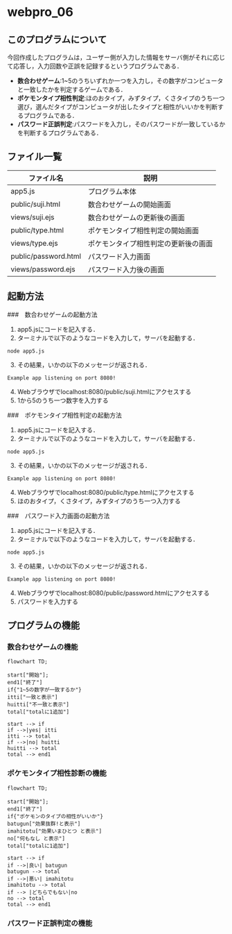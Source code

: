 # webpro_06
## このプログラムについて
今回作成したプログラムは，ユーザー側が入力した情報をサーバ側がそれに応じて応答し，入力回数や正誤を記録するというプログラムである．
- **数合わせゲーム**:1~5のうちいずれか一つを入力し，その数字がコンピュータと一致したかを判定するゲームである．
- **ポケモンタイプ相性判定**:ほのおタイプ，みずタイプ，くさタイプのうち一つ選び，選んだタイプがコンピュータが出したタイプと相性がいいかを判断するプログラムである．
- **パスワード正誤判定**:パスワードを入力し，そのパスワードが一致しているかを判断するプログラムである．
## ファイル一覧
ファイル名|説明
-|-
app5.js|プログラム本体
public/suji.html|数合わせゲームの開始画面
views/suji.ejs|数合わせゲームの更新後の画面
public/type.html|ポケモンタイプ相性判定の開始画面
views/type.ejs|ポケモンタイプ相性判定の更新後の画面
public/password.html|パスワード入力画面
views/password.ejs|パスワード入力後の画面

## 起動方法
###　数合わせゲームの起動方法
1. app5.jsにコードを記入する．
1. ターミナルで以下のようなコードを入力して，サーバを起動する．
```
node app5.js
```
3. その結果，いかの以下のメッセージが返される．
```
Example app listening on port 8080!
```
4. Webブラウザでlocalhost:8080/public/suji.htmlにアクセスする
1. 1から5のうち一つ数字を入力する

###　ポケモンタイプ相性判定の起動方法
1. app5.jsにコードを記入する．
1. ターミナルで以下のようなコードを入力して，サーバを起動する．
```
node app5.js
```
3. その結果，いかの以下のメッセージが返される．
```
Example app listening on port 8080!
```
4. Webブラウザでlocalhost:8080/public/type.htmlにアクセスする
1. ほのおタイプ，くさタイプ，みずタイプのうち一つ入力する

###　パスワード入力画面の起動方法
1. app5.jsにコードを記入する．
1. ターミナルで以下のようなコードを入力して，サーバを起動する．
```
node app5.js
```
3. その結果，いかの以下のメッセージが返される．
```
Example app listening on port 8080!
```
4. Webブラウザでlocalhost:8080/public/password.htmlにアクセスする
1. パスワードを入力する

## プログラムの機能
### 数合わせゲームの機能
```mermaid
flowchart TD;

start["開始"];
end1["終了"]
if{"1~5の数字が一致するか"}
itti["一致と表示"]
huitti["不一致と表示"]
total["totalに1追加"]

start --> if
if -->|yes| itti
itti --> total
if -->|no| huitti
huitti --> total
total --> end1
```

### ポケモンタイプ相性診断の機能
```mermaid
flowchart TD;

start["開始"];
end1["終了"]
if{"ポケモンのタイプの相性がいいか"}
batugun["効果抜群!と表示"]
imahitotu["効果いまひとつ と表示"]
no["何もなし と表示"]
total["totalに1追加"]

start --> if
if -->|良い| batugun
batugun --> total
if -->|悪い| imahitotu
imahitotu --> total
if --> |どちらでもない|no
no --> total
total --> end1
```

### パスワード正誤判定の機能
